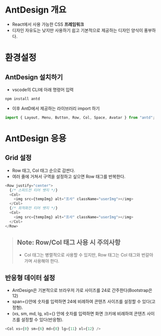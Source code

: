 # AntDesign 개요

- React에서 사용 가능한 CSS **프레임워크**
- 디자인 자유도는 낮지만 사용하기 쉽고 기본적으로 제공하는 디자인 양식이 풍부하다.

# 환경설정

## AntDesign 설치하기

- vscode의 CLI에 아래 명령어 입력

```
npm install antd
```

- 이후 AntD에서 제공하는 라이브러리 import 하기

```js
import { Layout, Menu, Button, Row, Col, Space, Avatar } from "antd";
```

# AntDesign 응용

## Grid 설정

- Row 태그, Col 태그 순으로 감싼다.
- 여러 줄에 거쳐서 구역을 설정하고 싶으면 Row 태그를 반복한다.

```js
<Row justify="center">
  {/* 스피드전 티어 뱃지 */}
  <Col>
    <img src={tempImg} alt="프사" className="userImg"></img>
  </Col>
  {/* 최적화전 티어 뱃지 */}
  <Col>
    <img src={tempImg} alt="프사" className="userImg"></img>
  </Col>
</Row>
```

> ## Note: Row/Col 태그 사용 시 주의사항
>
> - Col 태그는 병렬적으로 사용할 수 있지만, Row 태그는 Col 태그와 번갈아 가며 사용해야 한다.

## 반응형 데이터 설정

- AntDesign은 기본적으로 브라우저 가로 사이즈를 24로 간주한다(Bootstrap은 12)
- span={}안에 숫자를 입력하면 24에 비례하여 콘텐츠 사이즈를 설정할 수 있다(고정형).
- (xs, sm, md, lg, xl)={} 안에 숫자를 입력하면 화면 크키에 비례하여 콘텐츠 사이즈를 설정할 수 있다(반응형).

```js
<Col xs={0} sm={6} md={8} lg={11} xl={12} />
```
